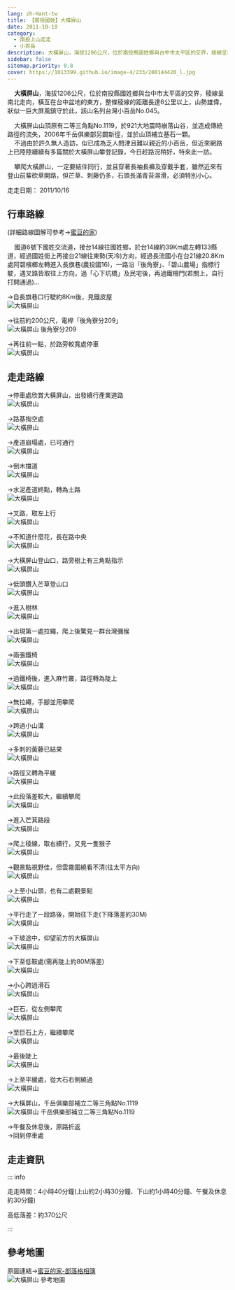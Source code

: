 ```yaml
---
lang: zh-Hant-tw
title: 【南投國姓】大橫屏山
date: 2011-10-18
category: 
  - 南投上山走走
  - 小百岳
description: 大橫屏山，海拔1206公尺，位於南投縣國姓鄉與台中市太平區的交界，稜線呈南北走向，橫亙在台中盆地的東方，整條稜線的距離長達6公里以上，山勢雄偉，狀似一巨大屏風鎮守於此，該山名列台灣小百岳No.045。
sidebar: false
sitemap.priority: 0.8
cover: https://1013399.github.io/image-4/233/200144420_l.jpg
---
```


    **大橫屏山**，海拔1206公尺，位於南投縣國姓鄉與台中市太平區的交界，稜線呈南北走向，橫亙在台中盆地的東方，整條稜線的距離長達6公里以上，山勢雄偉，狀似一巨大屏風鎮守於此，該山名列台灣小百岳No.045。  

<!-- more -->

    大橫屏山山頂原有二等三角點No.1119，於921大地震時崩落山谷，並造成傳統路徑的流失，2006年千岳俱樂部另闢新徑，並於山頂補立基石一顆。  
    不過由於許久無人造訪，似已成為乏人問津且難以親近的小百岳，但近來網路上已陸陸續續有多篇關於大橫屏山攀登記錄，今日趁路況稍好，特來此一訪。  

    攀爬大橫屏山，一定要結伴同行，並且穿著長袖長褲及穿戴手套，雖然近來有登山前輩砍草開路，但芒草、刺藤仍多，石頭長滿青苔濕滑，必須特別小心。

走走日期： 2011/10/16

## 行車路線
(詳細路線圖解可參考→[蜜豆的家](http://tw.myblog.yahoo.com/kentjon106/article?mid=7154&prev=7200&next=7092))  

    國道6號下國姓交流道，接台14線往國姓鄉，於台14線約39Km處左轉133縣道，經過國姓街上再接台21線往東勢(天冷)方向，經過長流國小在台21線20.8Km處阿碧檳榔左轉進入長旗巷(農投國16)，一路沿「後角寮」、「碧山農場」指標行駛，遇叉路皆取往上方向，過「心下坑橋」及民宅後，再過鐵柵門(若關上，自行打開通過)...  

→自長旗巷口行駛約8Km後，見鐵皮屋  
![大橫屏山](https://1013399.github.io/image-4/233/200144296_l.jpg)

→往前約200公尺，電桿「後角寮分209」  
![大橫屏山 後角寮分209](https://1013399.github.io/image-4/233/200144313_l.jpg)

→再往前一點，於路旁較寬處停車  
![大橫屏山](https://1013399.github.io/image-4/233/200144318_l.jpg)

## 走走路線
→停車處欣賞大橫屏山，出發續行產業道路  
![大橫屏山](https://1013399.github.io/image-4/233/200144322_l.jpg)

→路基掏空處  
![大橫屏山](https://1013399.github.io/image-4/233/200144325_l.jpg)

→產道崩塌處，已可通行  
![大橫屏山](https://1013399.github.io/image-4/233/200144335_l.jpg)

→倒木擋道  
![大橫屏山](https://1013399.github.io/image-4/233/200144340_l.jpg)

→水泥產道終點，轉為土路  
![大橫屏山](https://1013399.github.io/image-4/233/200144482_l.jpg)

→叉路，取左上行  
![大橫屏山](https://1013399.github.io/image-4/233/200144347_l.jpg)

→不知道什麼花，長在路中央  
![大橫屏山](https://1013399.github.io/image-4/233/200144351_l.jpg)

→大橫屏山登山口，路旁樹上有三角點指示  
![大橫屏山](https://1013399.github.io/image-4/233/200144358_l.jpg)

→低頭鑽入芒草登山口  
![大橫屏山](https://1013399.github.io/image-4/233/200144362_l.jpg)

→進入樹林  
![大橫屏山](https://1013399.github.io/image-4/233/200144370_l.jpg)

→出現第一處拉繩，爬上後驚見一群台灣彌猴  
![大橫屏山](https://1013399.github.io/image-4/233/200144375_l.jpg)

→兩張鐵椅  
![大橫屏山](https://1013399.github.io/image-4/233/200144380_l.jpg)

→過鐵椅後，進入麻竹叢，路徑轉為陡上  
![大橫屏山](https://1013399.github.io/image-4/233/200144384_l.jpg)

→無拉繩，手腳並用攀爬  
![大橫屏山](https://1013399.github.io/image-4/233/200144388_l.jpg)

→跨過小山溝  
![大橫屏山](https://1013399.github.io/image-4/233/200144391_l.jpg)

→多刺的黃藤已結果  
![大橫屏山](https://1013399.github.io/image-4/233/200144394_l.jpg)

→路徑又轉為平緩  
![大橫屏山](https://1013399.github.io/image-4/233/200144399_l.jpg)

→此段落差較大，繼續攀爬  
![大橫屏山](https://1013399.github.io/image-4/233/200144403_l.jpg)

→進入芒萁路段  
![大橫屏山](https://1013399.github.io/image-4/233/200144410_l.jpg)

→爬上稜線，取右續行，又見一隻猴子  
![大橫屏山](https://1013399.github.io/image-4/233/200144413_l.jpg)

→觀景點視野佳，但雲霧圍繞看不清(往太平方向)  
![大橫屏山](https://1013399.github.io/image-4/233/200144420_l.jpg)

→上至小山頭，也有二處觀景點  
![大橫屏山](https://1013399.github.io/image-4/233/200144427_l.jpg)

→平行走了一段路後，開始往下走(下降落差約30M)  
![大橫屏山](https://1013399.github.io/image-4/233/200144433_l.jpg)

→下坡途中，仰望前方的大橫屏山  
![大橫屏山](https://1013399.github.io/image-4/233/200144442_l.jpg)

→下至低鞍處(需再陡上約80M落差)  
![大橫屏山](https://1013399.github.io/image-4/233/200144447_l.jpg)

→小心跨過滑石  
![大橫屏山](https://1013399.github.io/image-4/233/200144452_l.jpg)

→巨石，從左側攀爬  
![大橫屏山](https://1013399.github.io/image-4/233/200144455_l.jpg)

→至巨石上方，繼續攀爬  
![大橫屏山](https://1013399.github.io/image-4/233/200144461_l.jpg)

→最後陡上  
![大橫屏山](https://1013399.github.io/image-4/233/200144465_l.jpg)

→上至平緩處，從大石右側繞過  
![大橫屏山](https://1013399.github.io/image-4/233/200144477_l.jpg)

→大橫屏山，千岳俱樂部補立二等三角點No.1119  
![大橫屏山 千岳俱樂部補立二等三角點No.1119](https://1013399.github.io/image-4/233/200144480_l.jpg)

→午餐及休息後，原路折返  
→回到停車處

## 走走資訊

::: info

走走時間：4小時40分鐘(上山約2小時30分鐘、下山約1小時40分鐘、午餐及休息約30分鐘)

高低落差：約370公尺

:::

## 參考地圖
原圖連結→[蜜豆的家-部落格相簿](http://tw.myblog.yahoo.com/kentjon106/photo?pid=7156)  
![大橫屏山 參考地圖](https://1013399.github.io/image-4/233/200144920_l.jpg)